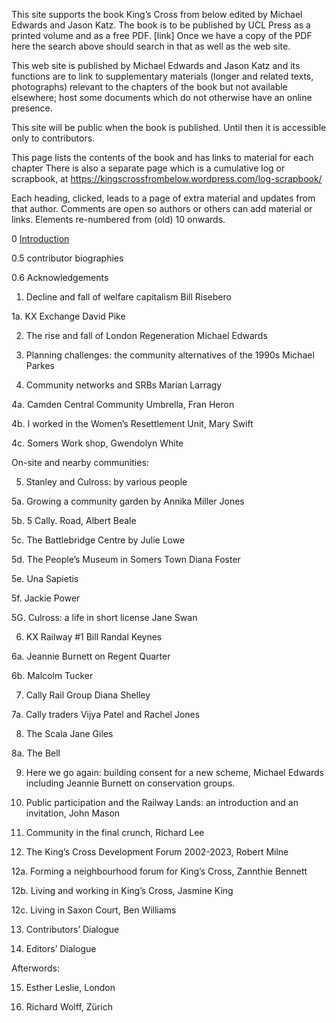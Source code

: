 This site supports the book King’s Cross from below edited by Michael Edwards and Jason Katz. The book is to be published by UCL Press as a printed volume and as a free PDF. [link] Once we have a copy of the PDF here the search above should search in that as well as the web site.

This web site is published by Michael Edwards and Jason Katz and its functions are to link to supplementary materials (longer and related texts, photographs) relevant to the chapters of the book but not available elsewhere; host some documents which do not otherwise have an online presence. 

This site will be public when the book is published. Until then it is accessible only to contributors.

This page lists the contents of the book and has links to material for each chapter
There is also a separate page which is a cumulative log or scrapbook, at https://kingscrossfrombelow.wordpress.com/log-scrapbook/

Each heading, clicked, leads to a page of extra material and updates from that author. Comments are open so authors or others can add material or links.
Elements re-numbered from (old) 10 onwards.

0 [Introduction](https://github.com/kingscrossfrombelow/kingscrossfrombelow/blob/master/_pages/0.%20Introduction)

0.5 contributor biographies

0.6 Acknowledgements

1. Decline and fall of welfare capitalism Bill Risebero

1a. KX Exchange David Pike

2. The rise and fall of London Regeneration Michael Edwards

3. Planning challenges: the community alternatives of the 1990s Michael Parkes

4. Community networks and SRBs Marian Larragy

4a. Camden Central Community Umbrella, Fran Heron

4b. I worked in the Women’s Resettlement Unit, Mary Swift

4c. Somers Work shop, Gwendolyn White

On-site and nearby communities:

5. Stanley and Culross: by various people

5a. Growing a community garden by Annika Miller Jones

5b. 5 Cally. Road, Albert Beale

5c. The Battlebridge Centre by Julie Lowe

5d. The People’s Museum in Somers Town Diana Foster

5e. Una Sapietis

5f. Jackie Power

5G. Culross: a life in short license Jane Swan

6. KX Railway #1 Bill Randal Keynes

6a. Jeannie Burnett on Regent Quarter

6b. Malcolm Tucker

7. Cally Rail Group Diana Shelley

7a. Cally traders Vijya Patel and Rachel Jones

8. The Scala Jane Giles

8a. The Bell

9. Here we go again: building consent for a new scheme, Michael Edwards including Jeannie Burnett on conservation groups.

10. Public participation and the Railway Lands: an introduction and an invitation, John Mason

11. Community in the final crunch, Richard Lee

12.  The King’s Cross Development Forum 2002-2023, Robert Milne

12a. Forming a neighbourhood forum for King’s Cross, Zannthie Bennett

12b. Living and working in King’s Cross, Jasmine King

12c. Living in Saxon Court, Ben Williams

13. Contributors’ Dialogue

14. Editors’ Dialogue

Afterwords:

15. Esther Leslie, London

16. Richard Wolff, Zürich



